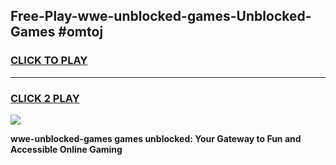 
## Free-Play-wwe-unblocked-games-Unblocked-Games #omtoj
<h3>
<a href="https://news.freeplayer.one?title=wwe-unblocked-games&ref=8M">CLICK TO PLAY</a></h3>
<hr>

<h3>
<a href="https://news.freeplayer.one?title=wwe-unblocked-games&ref=8M">CLICK 2 PLAY</a>
  
</h3>

<a href="https://news.freeplayer.one?title=wwe-unblocked-games&ref=8M"><img src="https://clearcache.store/games.png"></a>


**wwe-unblocked-games games unblocked: Your Gateway to Fun and Accessible Online Gaming**
